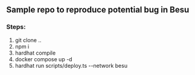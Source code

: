 ## Sample repo to reproduce potential bug in Besu

### Steps:
1. git clone ..
2. npm i
3. hardhat compile
4. docker compose up -d
5. hardhat run scripts/deploy.ts --network besu